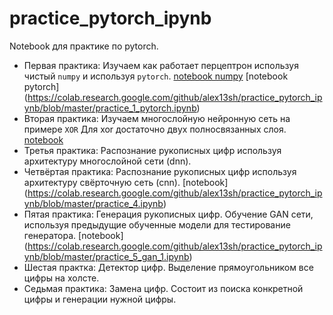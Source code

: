 # practice_pytorch_ipynb
Notebook для практике по pytorch.

* Первая практика: Изучаем как работает перцептрон используя чистый `numpy` и используя `pytorch`. [notebook numpy](https://colab.research.google.com/github/alex13sh/practice_pytorch_ipynb/blob/master/practice_1_numpy.ipynb)
[notebook pytorch] (https://colab.research.google.com/github/alex13sh/practice_pytorch_ipynb/blob/master/practice_1_pytorch.ipynb)
* Вторая практика: Изучаем многослойную нейронную сеть на примере `XOR` Для xor достаточно двух полносвязанных слоя. [notebook](https://colab.research.google.com/github/alex13sh/practice_pytorch_ipynb/blob/master/practice_2_xor.ipynb) 
* Третья практика: Распознание рукописных цифр используя архитектуру многослойной сети (dnn). 
* Четвёртая практика: Распознание рукописных цифр используя архитектуру свёрточную сеть (cnn). [notebook] (https://colab.research.google.com/github/alex13sh/practice_pytorch_ipynb/blob/master/practice_4.ipynb)
* Пятая практика: Генерация рукописных цифр. Обучение GAN сети, используя предыдущие обученные модели для тестирование генератора. [notebook] (https://colab.research.google.com/github/alex13sh/practice_pytorch_ipynb/blob/master/practice_5_gan_1.ipynb)
* Шестая практка: Детектор цифр. Выделение прямоугольником все цифры на холсте.
* Седьмая практика: Замена цифр. Состоит из поиска конкретной цифры и генерации нужной цифры.
